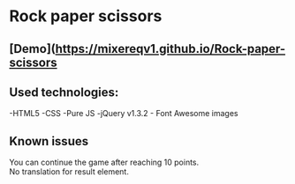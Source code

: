 # Rock paper scissors

## [Demo](https://mixereqv1.github.io/Rock-paper-scissors

## Used technologies:

-HTML5 -CSS -Pure JS -jQuery v1.3.2 - Font Awesome images

## Known issues

You can continue the game after reaching 10 points. <br />
No translation for result element. <br />
